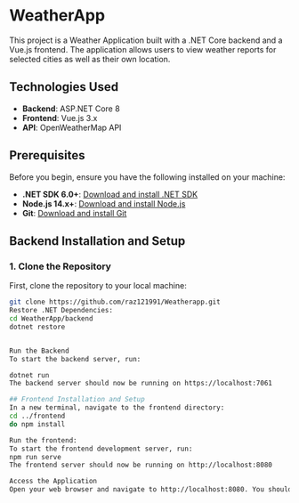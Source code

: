 # WeatherApp

This project is a Weather Application built with a .NET Core backend and a Vue.js frontend. The application allows users to view weather reports for selected cities as well as their own location.

## Technologies Used

- **Backend**: ASP.NET Core 8
- **Frontend**: Vue.js 3.x
- **API**: OpenWeatherMap API

## Prerequisites

Before you begin, ensure you have the following installed on your machine:

- **.NET SDK 6.0+**: [Download and install .NET SDK](https://dotnet.microsoft.com/download/dotnet/6.0)
- **Node.js 14.x+**: [Download and install Node.js](https://nodejs.org/en/download/)
- **Git**: [Download and install Git](https://git-scm.com/downloads)

## Backend Installation and Setup

### 1. Clone the Repository

First, clone the repository to your local machine:

```bash
git clone https://github.com/raz121991/Weatherapp.git
Restore .NET Dependencies:
cd WeatherApp/backend
dotnet restore


Run the Backend
To start the backend server, run:

dotnet run
The backend server should now be running on https://localhost:7061

## Frontend Installation and Setup
In a new terminal, navigate to the frontend directory:
cd ../frontend
do npm install

Run the frontend:
To start the frontend development server, run:
npm run serve
The frontend server should now be running on http://localhost:8080

Access the Application
Open your web browser and navigate to http://localhost:8080. You should see the weather application interface.


